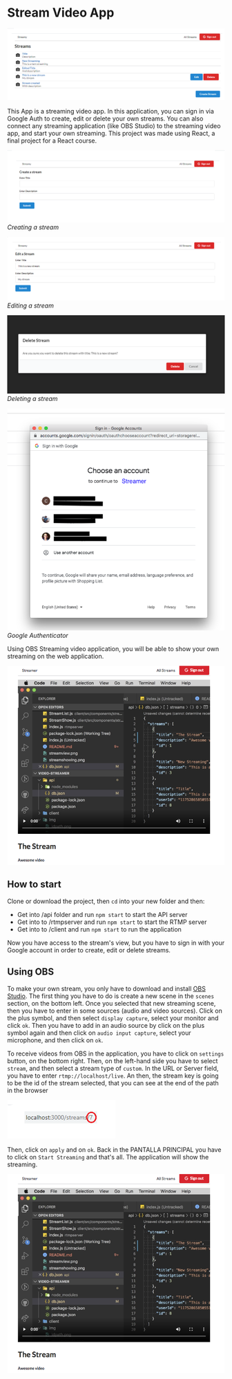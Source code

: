 # Stream Video App

![Stream Video App](./img/streams.png)

This App is a streaming video app. In this application, you can sign in via Google Auth to create, edit or delete your own streams. You can also connect any streaming application (like OBS Studio) to the streaming video app, and start your own streaming. This project was made using React, a final project for a React course.

![Create Stream](./img/streamcreate.png)
*Creating a stream*


![Edit Stream](./img/streamedit.png)
*Editing a stream*


![Delete Stream](./img/streamdelete.png)
*Deleting a stream*


![GoogleAuth Stream](./img/streamgoogleauth.png)
*Google Authenticator*


Using OBS Streaming video application, you will be able to show your own streaming on the web application.

![Viewing Stream](./img/streamshowing.png)


## How to start

Clone or download the project, then `cd` into your new folder and then:

- Get into /api folder and run ```npm start``` to start the API server
- Get into to /rtmpserver and run ```npm start``` to start the RTMP server
- Get into to /client and run ```npm start``` to run the application

Now you have access to the stream's view, but you have to sign in with your Google account in order to create, edit or delete streams.

## Using OBS

To make your own stream, you only have to download and install [OBS Studio](https://obsproject.com/).
The first thing you have to do is create a new scene in the `scenes` section, on the bottom left.
Once you selected that new streaming scene, then you have to enter in some sources (audio and video sources). Click on the plus symbol, and then select `display capture`, select your monitor and click `ok`. Then you have to add in an audio source by click on the plus symbol again and then click on `audio input capture`, select your microphone, and then click on `ok`.



To receive videos from OBS in the application, you have to click on `settings` button, on the bottom right. Then, on the left-hand side you have to select `stream`, and then select a stream type of `custom`. In the URL or Server field, you have to enter `rtmp://localhost/live`. An then, the stream key is going to be the id of the stream selected, that you can see at the end of the path in the browser

![Id Path](./img/idpath.png)

Then, click on `apply` and on `ok`. Back in the PANTALLA PRINCIPAL you have to click on `Start Streaming` and that's all. The application will show the streaming.

![Viewing Stream](./img/streamshowing.png)
